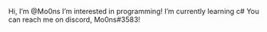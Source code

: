 Hi, I’m @Mo0ns
I’m interested in programming!
I’m currently learning c#
You can reach me on discord, Mo0ns#3583!
